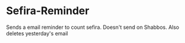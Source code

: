 # Sefira-Reminder
Sends a email reminder to count sefira. Doesn't send on Shabbos. Also deletes yesterday's email
